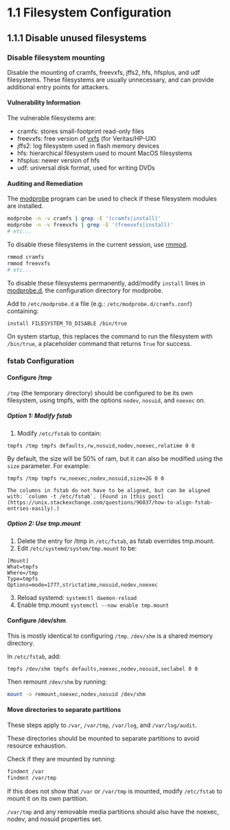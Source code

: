 # 1.1 Filesystem Configuration

## 1.1.1 Disable unused filesystems

### Disable filesystem mounting

Disable the mounting of cramfs, freevxfs, jffs2, hfs, hfsplus, and udf filesystems. These filesystems are usually unnecessary, and can provide additional entry points for attackers.

#### Vulnerability Information

The vulnerable filesystems are:

- cramfs: stores small-footprint read-only files
- freevxfs: free version of [vxfs] (for Veritas/HP-UX)
- jffs2: log filesystem used in flash memory devices
- hfs: hierarchical filesystem used to mount MacOS filesystems
- hfsplus: newer version of hfs
- udf: universal disk format, used for writing DVDs

#### Auditing and Remediation

The [modprobe] program can be used to check if these filesystem modules are installed.

```bash
modprobe -n -v cramfs | grep -E '(cramfs|install)'
modprobe -n -v freevxfs | grep -E '(freevxfs|install)'
# etc...
```

To disable these filesystems in the current session, use [rmmod].

```bash
rmmod cramfs
rmmod freevxfs
# etc...
```

To disable these filesystems permanently, add/modify `install` lines in [modprobe.d], the configuration directory for modprobe.

Add to `/etc/modprobe.d` a file (e.g.: `/etc/modprobe.d/cramfs.conf`) containing:

```
install FILESYSTEM_TO_DISABLE /bin/true
```

On system startup, this replaces the command to run the filesystem with `/bin/true`, a placeholder command that returns `True` for success.

### fstab Configuration

#### Configure /tmp

`/tmp` (the temporary directory) should be configured to be its own filesystem, using tmpfs, with the options `nodev`, `nosuid`, and `noexec` on.

##### Option 1: Modify fstab

1. Modify `/etc/fstab` to contain:
```linuxconfig
tmpfs /tmp tmpfs defaults,rw,nosuid,nodev,noexec,relatime 0 0
```
By default, the size will be 50% of ram, but it can also be modified using the `size` parameter. For example:
```linuxconfig
tmpfs /tmp tmpfs rw,noexec,nodev,nosuid,size=2G 0 0
```

```{note} 
The columns in fstab do not have to be aligned, but can be aligned with: `column -t /etc/fstab`. (Found in [this post](https://unix.stackexchange.com/questions/96037/how-to-align-fstab-entries-easily).)
```

##### Option 2: Use tmp.mount

1. Delete the entry for /tmp in `/etc/fstab`, as fstab overrides tmp.mount.
2. Edit `/etc/systemd/system/tmp.mount` to be:
```linuxconfig
[Mount]
What=tmpfs
Where=/tmp
Type=tmpfs
Options=mode=1777,strictatime,nosuid,nodev,noexec
```
3. Reload systemd: `systemctl daemon-reload`
4. Enable tmp.mount `systemctl --now enable tmp.mount`

[vxfs]: https://en.wikipedia.org/wiki/Veritas_File_System
[modprobe]: https://linux.die.net/man/8/modprobe
[rmmod]: https://linux.die.net/man/8/rmmod
[modprobe.d]: https://man7.org/linux/man-pages/man5/modprobe.d.5.html#COMMANDS

#### Configure /dev/shm

This is mostly identical to configuring `/tmp`. `/dev/shm` is a shared memory directory.

In `/etc/fstab`, add:
```linuxconfig
tmpfs /dev/shm tmpfs defaults,noexec,nodev,nosuid,seclabel 0 0
```

Then remount `/dev/shm` by running:
```bash
mount -o remount,noexec,nodev,nosuid /dev/shm
```

#### Move directories to separate partitions

These steps apply to `/var`, `/var/tmp`, `/var/log`, and `/var/log/audit`.

These directories should be mounted to separate partitions to avoid resource exhaustion.

Check if they are mounted by running:
```bash
findmnt /var
findmnt /var/tmp
```

If this does not show that `/var` or `/var/tmp` is mounted, modify `/etc/fstab` to mount it on its own partition.

`/var/tmp` and any removable media partitions should also have the noexec, nodev, and nosuid properties set.

